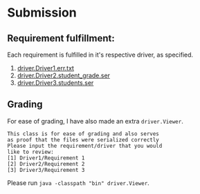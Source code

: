 # Submission

## Requirement fulfillment:

Each requirement is fulfilled in it's respective driver, as specified.

1. [driver.Driver1.err.txt](driver.Driver1.err.txt)
2. [driver.Driver2.student_grade.ser](driver.Driver2.student_grade.ser)
3. [driver.Driver3.students.ser](driver.Driver3.students.ser)

## Grading

For ease of grading, I have also made an extra `driver.Viewer`.

```
This class is for ease of grading and also serves
as proof that the files were serialized correctly
Please input the requirement/driver that you would
like to review:
[1] Driver1/Requirement 1
[2] Driver2/Requirement 2
[3] Driver3/Requirement 3
```

Please run `java -classpath "bin" driver.Viewer`.
